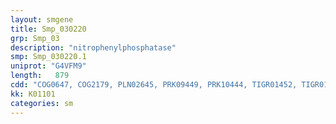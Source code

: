 ```yaml
---
layout: smgene
title: Smp_030220
grp: Smp_03
description: "nitrophenylphosphatase"
smp: Smp_030220.1
uniprot: "G4VFM9"
length:   879
cdd: "COG0647, COG2179, PLN02645, PRK09449, PRK10444, TIGR01452, TIGR01662, cd01427, cl21460, pfam00702, pfam13344"
kk: K01101
categories: sm
---
```

